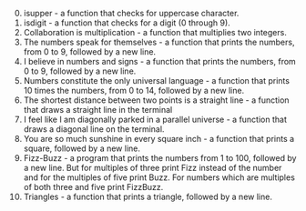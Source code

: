 0. isupper -  a function that checks for uppercase character.
1. isdigit - a function that checks for a digit (0 through 9).
2. Collaboration is multiplication - a function that multiplies two integers.
3. The numbers speak for themselves - a function that prints the numbers, from 0 to 9, followed by a new line.
4. I believe in numbers and signs - a function that prints the numbers, from 0 to 9, followed by a new line.
5. Numbers constitute the only universal language - a function that prints 10 times the numbers, from 0 to 14, followed by a new line.
6. The shortest distance between two points is a straight line - a function that draws a straight line in the terminal
7. I feel like I am diagonally parked in a parallel universe - a function that draws a diagonal line on the terminal.
8. You are so much sunshine in every square inch - a function that prints a square, followed by a new line.
9. Fizz-Buzz - a program that prints the numbers from 1 to 100, followed by a new line. But for multiples of three print Fizz instead of the number and for the multiples of five print Buzz. For numbers which are multiples of both three and five print FizzBuzz.
10. Triangles -  a function that prints a triangle, followed by a new line.
